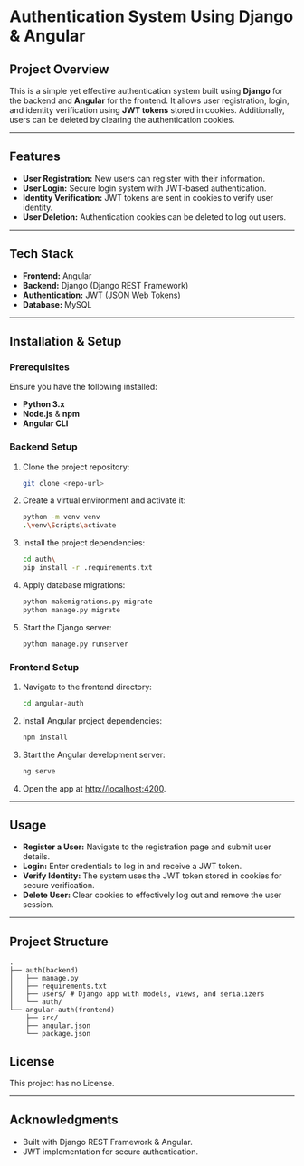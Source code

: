 # Authentication System Using Django & Angular

## Project Overview

This is a simple yet effective authentication system built using **Django** for the backend and **Angular** for the frontend. It allows user registration, login, and identity verification using **JWT tokens** stored in cookies. Additionally, users can be deleted by clearing the authentication cookies.

---

## Features

- **User Registration:** New users can register with their information.
- **User Login:** Secure login system with JWT-based authentication.
- **Identity Verification:** JWT tokens are sent in cookies to verify user identity.
- **User Deletion:** Authentication cookies can be deleted to log out users.

---

## Tech Stack

- **Frontend:** Angular
- **Backend:** Django (Django REST Framework)
- **Authentication:** JWT (JSON Web Tokens)
- **Database:** MySQL

---

## Installation & Setup

### Prerequisites

Ensure you have the following installed:

- **Python 3.x**
- **Node.js** & **npm**
- **Angular CLI**

### Backend Setup

1. Clone the project repository:

   ```bash
   git clone <repo-url>
   ```

2. Create a virtual environment and activate it:

   ```bash
   python -m venv venv
   .\venv\Scripts\activate
   ```

3. Install the project dependencies:

   ```bash
   cd auth\
   pip install -r .requirements.txt
   ```

4. Apply database migrations:

   ```bash
   python makemigrations.py migrate
   python manage.py migrate
   ```

5. Start the Django server:
   ```bash
   python manage.py runserver
   ```

### Frontend Setup

1. Navigate to the frontend directory:

   ```bash
   cd angular-auth
   ```

2. Install Angular project dependencies:

   ```bash
   npm install
   ```

3. Start the Angular development server:

   ```bash
   ng serve
   ```

4. Open the app at [http://localhost:4200](http://localhost:4200).

---

## Usage

- **Register a User:** Navigate to the registration page and submit user details.
- **Login:** Enter credentials to log in and receive a JWT token.
- **Verify Identity:** The system uses the JWT token stored in cookies for secure verification.
- **Delete User:** Clear cookies to effectively log out and remove the user session.

---

## Project Structure

```
.
├── auth(backend)
│   ├── manage.py
│   ├── requirements.txt
│   ├── users/ # Django app with models, views, and serializers
│   └── auth/
└── angular-auth(frontend)
    ├── src/
    ├── angular.json
    └── package.json
```

## License

This project has no License.

---

## Acknowledgments

- Built with Django REST Framework & Angular.
- JWT implementation for secure authentication.
